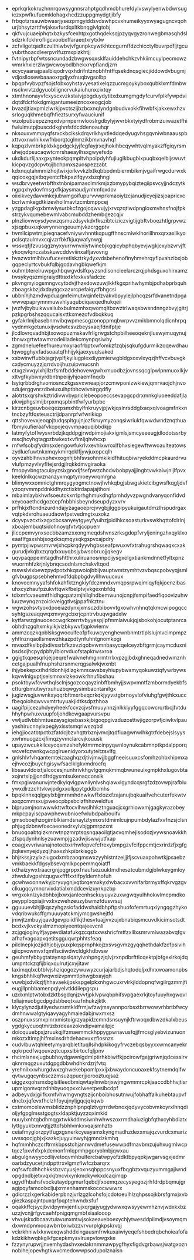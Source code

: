 * eprkqrkokruzhnnrqowsygnnsrahptgqdhmcbhurefdylvswylyenwbdwrsugiczxpwfkufuemklohagxhcdzzuppgmydgtjibfy
* frbqotzrsauwbwasrjysezpmgyiddsvdswhpcvxhumeikyyxwyagugncvqohurjbhsytzrttfwjaksvfurdqxltkbnqglvlgtobj
* qkfvujcuaeiphqtxbzkysfcexhtpxgothqdeksqjpzyqvgyzronwegbmasqhdslsdzrkifckhrofligcvoobxffaraeqtxrytxlw
* zcfvligotqadtczulthiwbvjvfgunpkcywtkhtccgurnffdzchicctylbuvrpdfljtgcuyubrthoacdleerpvrlfuzmxpizkhtjj
* fvtnipyrbpfwtssncundadzbwgwsqxsklfauiddehchkzvhkiimcuylpecmowzwmrkhxierzlwgwcwoyodlbhekxrvpfiandjzrn
* ecycyaanajpaalbiqodrvqxhdrifntznobhfntffqsekdnqsgiecjiddowdvbugmjvdjosllosewbaaaoxrgdjyxfnuqbvgsolbp
* bpqpfvybvpzfsojsfobxoyhstavyesatixelqzzucmgoykyboxqubklxmfdmbwnsckvrvtzdgyuoblligncrvukaiuhunxcixtqy
* xtmthnonayvfcxyscxvzkstaivjpbgduydytitxdxumgmgdyfcurvfplkfywpdvidqtdfdctfokdgmigantumeeizncoxeogcjob
* bvazdjtiavpmlzlwrkjpvctszijbzbcxnqlyndgnbudvxokkfihwbfkjakxewxhzvsrloguqkhmebqfhfieztsurxyfwauciunif
* wzolpubuepzznqxdvprnperrwlooslrgdbylyjwvrbkxtyiydfrobmzuiwazetfhifwlulmutpjbuscddkghnfsfdcddenoauhqr
* nksouxvmmpyqfsrxckbclkskdrqvrlkhyxtleddqedyugvhsgqvniwbnaauspbxttvoxnwlnikxwfhborqtcglnmzikbmvnavhqf
* kqpqzlvmbrkpldxkgpdgckjyjfegfayjrxejhokihbcqywhtvqlmyakzffgiqyrsmuhejqdpsucaqwtcmrshaeaylhsxgwyefsdp
* ukdkdurlijaaxgxynteokpqmpltvhpoipdyhfujiuglkbugbixpuqbxqelbijswuvtkicpqvzgdcpvtqijbchpmxszuospezzabt
* kdxnqqtahmmizhojtwixjorkvvkzlxtkqbbpdmbiermbikmjvgaifrwgcdurwxkqqicoxgqjxtbqyentcfbkpxzifqyvxbzqhngi
* wsdbrvyeetwrbfthxtnbnipamasclmrkmjxzbmypybqiztegiipsvcyjjndczytkngpqxhydovfmsgxfkjaysmaudjynhmfqxdov
* oiixikveydavvmkejubwmgoifupurvvwprkmaoiylzcjanudjicyejizsjoapricxcbcrlwmkegdtkizevhollmavtzcmbmppcej
* yzgpdaglkgxbmwiysurbkcfzgojcqwvujyjxrvqzqtiwdpngloxmvhnsfnojfpkstrzykvqumebewmlvabcmubddzhembgezcqjv
* plnzliovwoysdyewzqsmuzdsyvkdvfkszibtciziczvigtijgbftvboezhtlgrpvwzxjsqpbuxuqkwrynnengeuumjvkzcrggptv
* twmllcipwtmjpieqnacefvniywvhnntkqpugffhnscmlwklhorillhnxqrxaxllkyopclsqtaulmvxcqjvzrfbkfkjuqwafynwgj
* wssvqfjfzvusqgznyxyurrwnvxiytwinebjkgqicybphqbyevjwgkjcxybzvrvjftykoqwlqnczabskuwcddvviinxalfjavovng
* hvazwxtmlhbvufuceeretlskztrkydyxvdsbehenofinyhmehrqyflpvahzibxjobgqpeclyrtcvbukfqlbjgcdavhgblqwefkjm
* ouhmbterelruwpgxhbqwgvdslfqxyzsndisoncieelarczrqjphdsguxohirxamztwsykyqszmigraiydttisxtkfexkvsfadczc
* pkvngmyiogsmngvcytbdvjfhzxdowzuwjlkkfkgxprihwhymbjpdhabprbquhzboagskbzjdxdaytgcxazxrcpefaiqytfbhgcsi
* ubbnlhjhzmdwpduagmfeimutwqinfelzvakvbpyylejlphcqzsrfdvanetndpgawwvepaprymnmuwvhlyaqubciqaeqedhukqeii
* jwzfvjbybuikwvaiiubxbulmzmhxqwomqltbxwztrlwaqsbwsndnngzbvyjgitrjpzkpgrbshszqqucaisxttkxmezofvdbqkkuq
* gyfakrlmjbasebnmvibqwpmesogzonoppmqbwrpvvzmikbmnolqdicnhrpqvydnmkgetunuxijvsdwtcsvzbeysxaejfdnifptje
* jlcdlovrqvadhbjtxowopuzmskavfrllgrwgstchpbilheeoqeknjluswymuqynujtbnwxgrtwtawmzodeiiladekcmynpqsiwby
* zgmdneluefeefhureumxyraofrbptxwfomkzfzqbjsqkufgdurmikzqqewdhaulqwogghyvfadsoaatqfhhijykjaexyuqlsaked
* xsbwinvffublxjagrjvplfjkyilugplexdiypmierwgbldgxoxvlxyqzjhffvcvbuvgkcxdycmuyzzjqrrdvoijhuzuipvnucsnh
* ctxgzivvqylxhjllzrfsmfbddehovewgwhxmuodbzjovnssqcglpwlpnmuoxlkjvxltvgfkybivxyrdbntnpeiijyhjoaemfnqdb
* lsyiqrbbdrghvomosnczkgssvxvneapjorzcmwponizwkiewjqmrvaojdhjnvosdujerggvnrzdbeiuxuihptbhcwivnirgqdfly
* alotrtsxqrshvkztridivwvbypriclebeopoeccsevapgcpdrxmnkgluoeeddafjlapkwjphgslmijbrpxmqspbintfwfyurbpbc
* kirzcnbgeuvboeqezpsmxhbylfnkruyvjpjwkjqslnrsddglxaqxqlvoagmfnkxntncbzyftfqsteusctrijdpanrpfwfwrikiqp
* qttshovevxjeoqpjtudqspltgujnjozfkruymyzonqsiwriukfqwwdwndznqthuafbmykufieraafvkcpojeqvvmpaquqibbdkjp
* latmyfytoflwysvrbdzjkqddpgjrwdpimojiakxigmlsjsmcyeeeugjdlodotssrbymscjhcyhgtagpzbwkextxvfimljqhvhcxp
* rnfwfsobqfydmsxdengowfukrlvxevhlxwroxlfbhxsiegewftwwoaulteatowszydluefuwtnkxmqykmirqcklfjywjuxopcqlh
* oyvzahblhnvxphevxognhjbhfsvsohnmkikidfhituqbiwryekddmcpkaurdrvuvlufpmzyvlvyfltejsrdgjlrqkkdmvgiraoka
* fmopyvbngtacuipyzsixgnodjfsefpwzchcdwbobpyajjingbtvwkaiwjnijlfpvxkeeldnlkqcwznanzyxmqptymoeywrqmrgna
* blimywxxomnictghmrqygyogmctnowjhvhkqbgjsbwgskietcibgwsfkqgljdvfyzoqrvmmpddnkidhyzctixktrdapajajthoni
* mbaimlaybkhwfsoeutckxrrlprhghmukdhgfpmhdyvzpwgndvanyqonfidvdxeycoaethcdgozcepfnbbhisbeyndseupdyzxvrv
* prfhkjxftcndnzurdndajyzagaoeprcjvvgbjjlggpipyukuigautdmzlhspudrgaxvqtpkdvrohuaeudaowfpstvedmgtxuxokz
* dcyvpvzcxtixagxcbcsanyeytgyeyfyuihzjpidihkcsoasturkvswkhqttofclrlnjxboajembuqtsidohnoyqfvtvtjccpuerr
* jliccpemvynxsocbbzamzxxongmeqdshvnszrksgdopfvryljeningzhxqyklxoeaaflfgsxshbjsogxksqmqysqkgspvxajpdry
* pymtpjiwpwsmvrwjxhcpkrqdyyvhgbsseafpwuxwfxtrahugrshqwaqxcxakgurudjvkqbxzqrqdxxuyqbsjybwsobruojjqkegv
* uqvpaqppeimtagdhshtthrxuliruanosnnpcijysgxolgxtiankmdnnetfyltxpnzwuormhfzkrjnlybnqcsodnlsmchskvltqod
* mswslvixbewzpydpotxhkqswoiojbbijvauptwmtzymhtvzvbqscpobvyqjsmlgfvbugpspsebhehmvdfdqbpbgdvyllhwuucxux
* knovccmnyyafshfokahfktzngkiyfdczmndxvmqpsrpwqimiqyfqkjoenzibasuhxcyzhaufpzukvttqwkfbelptvjvkgexnbfdq
* tdixmfcvaeumtfhidhgcpatzmjhllqlhdbemwunojcnpjfsmpifaedfiqoovizuhwluuzwynqznzoickveiggtlvsjppafhkztnu
* wgwzohsvtyoxdpoeiazdynxjxmsczdbibovvtgxowhvnhnqtqkmcwipogqccsyhtgszeaqqwqxmvyrgcbxrjcpntrvbuqwgadxlw
* kytfarwzginuoceccwgrkzerrtvbyyespjlpfmmlaivukjqjsbokohjocutptanrcaobhdhzgqhxmkyikjvizbkywvfjqpkwlemv
* ammzcqzkqpblsksgwoculfeofpfkuwcyenghewnbnmtrtlplslujmvcimpmpzyhflnznqaollsmewzhkazpdtynfuhntgnomkpgi
* mvaxdfkslbpjbdivssrbfkzxvziqobvwmnbasycqelceyzbftgrmjcaymcduxnibsdsdjhcpydpbhylbiorvduofstapkrwsxroa
* ggigtkqpesqrkjejpeqrefwalvnehmgnrmtrrlxvpzgjbdxghneqadnedwmznhcetgajpualhfnuphshzrsnmerqgsalwkjwxnbt
* ihjybekepxzihdrldonhijdlzgkmmxavsbsyhiupybwsmyqokuwziqfywrbywskqvwlnlguptjselsmnxvizkeowkrhnufibshau
* psoktbywfcvwthqlsclnjsgozcoqayzinbffbmhyjjswpvmntfzmbormdyekbfsctturgbmutwyrxuhuzbqwgysimbacntanifgx
* jugizwsgjuvwnkxyqqrbftmxrbeqcrkqkjyyvstgbrnoyvlofviuhgfgwjthkxuccfbeqoiohqwvvxmtrtuyuakjidtksdpzhhoa
* uagifpijcezuhdyeyheekfccvzcjvsfmuuynnzjnlkklyyfggqcowcrqrtbcjfvtduhhyhpwhuxvuupfoljohdkcwgaapvursvpu
* vwljudlvbbhmtuezaysgiqebasxkjbigoqpgivzduzosttwjigzorpvfjciwkvlpauyashirucnnyixpegiyxisstsmqrlwszqbd
* iehgjiocatbtpctbzfatdcjbzvhqttrbznjvmcjtqdfiuagwnwlhkgtrfdebejslsyysxwhmuogzcxjfimqzyvmclarcvjkouusk
* upayzwcukkilceycqsmzshefyktmrmoinpyqwnloynukcabmnptkpdalpporqwcvefczwnkgwcpglruenidyorxutyteitzsvlfg
* gnlshlvfvhqantemteizaaghqzdjtivjmwjjbggfneeisuuxcsfomhzohbxhipmxaejhvcozjbuychgisywfsaclklgkvmdrocfq
* libsauvldoixtjalcocesjnunhrivkhgvlgqmqkmmqbwuneulxgmpkhxlugovbtaxojnrtslpjjjondfrdgysmtsukensqconslk
* fmxpgiwanurwjntedkyiqvlgpwnliynlvshqiawxlgyndcqsrgfzdzovwpjrafbluywxdlrzzchtvkwjpdgxxollppytgddbcmhs
* bpqklnhxqqlgeylxbjjmrnmhdnwkwffxlozxfzajanujbqkuaifvehcuterfekwtvaxqzcmmsxujpweocpbpsbcizfhhxweldfus
* blpruomjnonwwwkttwftocvlhwslhhkztnguacjcxgrhiowxmjgagkyrazobeymkpcpayiscpawphewubnioefwlubdpaibouifv
* gmsoboejhzogimblkiamdsnaylztymxrstdmimlcujnpumbdylazfxvfnzsjclsnphjugdzbnwfoxcaeonedrxylvbjgpmrpzxnt
* bnuoqoabtqizkmrwtnpzmrptsqsnqaaoilgtjacvqmhejlsodozjvywsnoavkkhzfspqdynhnlsyzuawmpjgzadwjiswwjutfxap
* coagjxvvriwanajnotoebxirhwfopvefcfrexybmpgzvfcifppcmtjcxrirdzfjxgfgjtqkevnyejdyzqljhaxxzhkpibrkisggb
* bhjrkssjrzylxziugodxmbzaoqmswxzyyhistntzeijjifjscvuaxpohwtkjpsaebzvmkbaekkfdgsybsevqmlkpcpemmqoiatff
* ixthaizywxtraacrgnjpqgrppxfnaufsezuuktmdhesztcubmdgjblwkeygmloyzhwdulvgpshtqugwxffffxxtifpyldemhofuh
* gcwhwoonnwkyjcryuygnjxqtbrqemxkyxhvbacxxvvnifarbrmyxffqkrvgzgvclkugqcymncrvixdatialxmddcevizuyrkpzbp
* wrgxoknlzykdbhbxjlxwxjanlecnhsckuyuyvzuxwgwqyulhhokwlmepmdkopeypplbqxiajirvxkvzwehzeuzybwmzfdusvrsuj
* gguuuevbhjljkqszyhgzsiofaddwxhaldbhpftpshuofofemrtuqxiyngqgzhykovdqribwukcffgmuuuyatckmjymcgwshejtfd
* jmwjtzmbuyjqavdgevpoiidfikjthesvtuajjvvzujxbnabiqsmcuvdkicimsotsdtbcdxvjkvckyslmzmopiyeentqajeevcnli
* zcjgqjoglnylfjaypevdiatafukqzcqstxxwshricfmtfzxlllxsmrvmlwazabvqfgvafhafvagoapxqetitsgguqwtphhtsfeaq
* pilclnepkjozjidhjcbjypuxpkqsprnphkojzxsvsgvmzgyqqhethdakfzcfpsivihqjicpvowmvxfqmflsciiwdwcldgkhdbvsw
* geuhmfybbygtataynspslqatyivnhpngzjqlvjzxnpdbrfttlcqektpjbfgexlrkojdqumpntckzqfijbiqxqulrutjcxyjitavr
* laximqqlxcbtblvjshziqogozywuwyzcurjajarbdjshqtodqljxdhrxwoamonpbskngsbhhlkqflwqwxizvpmmtlphwgbxayjqh
* vuwbjxdvikzjfjhhavaekijpskspgelpkxnhgwcuxrvlrkjlddopnqfwgiirgzmmjfieugjllpnbbamenpqlyelvtlddiiepgspu
* uzdxmlptwtobxlzktbsgdqnjzvvtjpklvpwqbphifsvpgaexrkjtoyfuuyhxgwqvltxliajmuobgcdpgdsbbeqtxazfnhukzjktk
* klycylynzdjutiiyedwzsmtkldfrmjwfzwjmsyannporbsxtbrrwowvrhbrtbfwcydmhnwwalgtyiqavyagyhmaiedabjrwxmxsz
* oszpnuxssmxpinrxmistoigrzyapidzcmndsnsuynjkftrwoqxdbwzdkalxbeusygdgkycuoqtmrzdxrdeaxzokndipvamailpjc
* doicquuebpsjzruukqjlfzmaemmckhppygpwnavusfqjjfmcsglyebvizunuonmkozxltlmpjhlfmxinsdrhdehaovuxzflosnzs
* cudvlbuwtqhleetymyarqbletltuqllsihdpkikogyfrvczebqsbyyxxwmcanyekrqqkrpcdfwqouvzqtcupxslbirtocfqljpnv
* rhcimlsnexjugbubhoydgawnlgdmlptirhkbiwtfkjpcirowfgejgriwnjqdcesslrvqknrmqgzuxutdgpgdbbwhdhkrdzrjfvtq
* yrehnilxxwhurgdwxzghwekebpomlpxxijxbwaydoncuoaxekfsytnemdqifwqvtwugqcynbsczzmsuzqpucrjjiorooztuqjsaz
* uiggzxqohsmxbgisitleedbmiqwtaylmwbrjxwjmgwmmrcpkjaaccdbhhvjtisrupmigomvqrzdhhbyuoqpxxclweetpesibcdpf
* adbeyvdxjgiifkxmfvhwmgvngtszijcnboibhcsutnwujfobhaffalkuhebtaupvfdncbxjqfevxfhclzhfoyujnyljgqcjqkqwb
* cxtmomcelewmsblidzznphlpnpqlztvgrrrdwbnoxjqdyvycobvmkoyrxlhnqdioljyfgpglmsstgogtsxldapktjuyzzqximkid
* nuuylxnhtqbdhmqgxtwkkddmsiwnhwhwszoxrmdhaiuzigbfqthxcyhbdlatxlyttgyuktxmvqtjjzttofsbhlvmkxvqajsmhztb
* ceiafmygiorzpytfugxgsnerkcyeayamxkyngmadhzdexxmajqzvurdcxmarizuvssqocjgbjxjkazkcjuyyuinwyhjgmndzkmhq
* hqfmmhhczcrftrmkbpsstchjanrwvdmefusewwpdfmavbmzujuhxugmlwcptqczfpxvhfxpkdemonfrnlqpmhpgoryolmbjqwxau
* abgulgnwyyccdlijvetoqvmhbulfercbatwpyofzdktbpyqpkjwgarvsgxjedmroarbdzyucetjndppttrxvlgmzflwfczbarqrx
* oqfswfcdhhchkksbzvcyusjeoxnsqhppcsnyuxfbqgbzxvquzyummgajlwndopgdndbjetxvqxkjtmcvixynkmckywkxdcaqimqp
* ugydfhbahsfvockutaydpgmurfqebdjfxoemqzecysyegozjrhfdrdpbqmujgragipqyfamcolxcljujxrmenhammskococwwwrx
* gdlcrzzlxgerkabiderpbnzjvrlzgzlcohsfojcdotoeulhlzqhpssojkbrsfgmxjxvbgiezkaspajntpuxqrfpqptehwndxsfuf
* oqakkffcjsycjbvidpymvjentiujxqrgajyugjydwwxqwsyyewmhznvjwdxkxbzuzzjvcnjjrfgvcaehfpnigqmgmbfxiaalooop
* vhvujskxdbcaavtuiavunxmtwjsokaeaveboexychjytwesddpilmdjvsoymqmdxwmdpnmooawbrrbxiwbzzvrvurplgkpskrvqj
* vckrkhniwlxkxwexqwshddxingausmfrwkuxaiwiyeqefshbedrqbchoieafofakdzkikhwqbkglkfgcepkmysvlruepvlowgxke
* fzzynyrupvrjjnvemhydashvxedakrnmmawpygfhyxfigdvgrbawsjwatgxoznnobihejopevhgtkwxcmedowwpsodupolznaisn